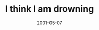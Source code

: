 ---
layout: base.njk
title : 'I think  I am drowning' 
view_title : 'I think I am drowning' 
year : '2001' 
date : '2001-05-07' 
img_file : '/drawing/thinkdrowning.png' 
html_file : 'thinkdrowning' 
next_html : 'stupidfight.html' 
year_order : '81' 
permalink : "title/{{html_file}}.html"
---